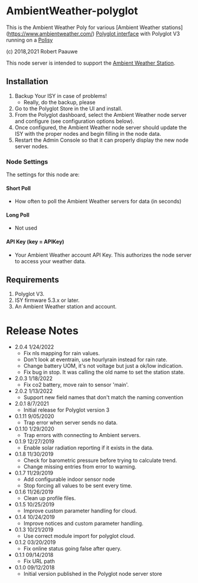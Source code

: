 
# AmbientWeather-polyglot

This is the Ambient Weather Poly for various [Ambient Weather stations] (https://www.ambientweather.com/) [Polyglot interface](http://www.universal-devices.com/developers/polyglot/docs/) with Polyglot V3 running on a [Polisy](https://www.universal-devices.com/product/polisy/)

(c) 2018,2021 Robert Paauwe

This node server is intended to support the [Ambient Weather Station](http://www.ambientweather.com/). 

## Installation

1. Backup Your ISY in case of problems!
   * Really, do the backup, please
2. Go to the Polyglot Store in the UI and install.
3. From the Polyglot dashboard, select the Ambient Weather node server and configure (see configuration options below).
4. Once configured, the Ambient Weather node server should update the ISY with the proper nodes and begin filling in the node data.
5. Restart the Admin Console so that it can properly display the new node server nodes.

### Node Settings
The settings for this node are:

#### Short Poll
   * How often to poll the Ambient Weather servers for data (in seconds)
#### Long Poll
   * Not used
#### API Key (key = APIKey)
   * Your Ambient Weather account API Key. This authorizes the node server to access your weather data.


## Requirements
1. Polyglot V3.
2. ISY firmware 5.3.x or later.
3. An Ambient Weather station and account.

# Release Notes

- 2.0.4 1/24/2022
   - Fix nls mapping for rain values.  
   - Don't look at eventrain, use hourlyrain instead for rain rate.
   - Change battery UOM, it's not voltage but just a ok/low indication.
   - Fix bug in stop. It was calling the old name to set the station state.
- 2.0.3 1/18/2022
   - Fix co2 battery, move rain to sensor 'main'.
- 2.0.2 1/13/2022
   - Support new field names that don't match the naming convention
- 2.0.1 8/7/2021
   - Initial release for Polyglot version 3
- 0.1.11 9/05/2020
   - Trap error when server sends no data.
- 0.1.10 1/29/2020
   - Trap errors with connecting to Ambient servers.
- 0.1.9 12/27/2019
   - Enable solar radiation reporting if it exists in the data.
- 0.1.8 11/30/2019
   - Check for barometric pressure before trying to calculate trend.
   - Change missing entries from error to warning.
- 0.1.7 11/29/2019
   - Add configurable indoor sensor node
   - Stop forcing all values to be sent every time.
- 0.1.6 11/26/2019
   - Clean up profile files.
- 0.1.5 10/25/2019
   - Improve custom parameter handling for cloud.
- 0.1.4 10/24/2019
   - Improve notices and custom parameter handling.
- 0.1.3 10/21/2019
   - Use correct module import for polyglot cloud.
- 0.1.2 03/20/2019
   - Fix online status going false after query.
- 0.1.1 09/14/2018
   - Fix URL path
- 0.1.0 09/12/2018
   - Initial version published in the Polyglot node server store
